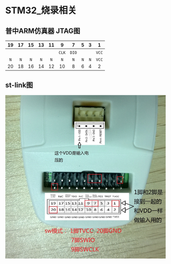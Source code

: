 # STM32_烧录相关

## 普中ARM仿真器 JTAG图

|  19   |  17   |  15   |  13   |  11   |   9   |   7   |   5   |   3   |   1   |
| :---: | :---: | :---: | :---: | :---: | :---: | :---: | :---: | :---: | :---: |
|       |       |       |       |       | `CLK` | `DIO` |       |       | `VCC` |
|  `N`  |  `N`  |  `N`  |  `N`  |  `N`  |  `N`  |  `N`  |  `N`  |  `N`  | `VCC` |
|  20   |  18   |  16   |  14   |  12   |  10   |   8   |   6   |   4   |   2   |

## st-link图

![图片](1.jpg)
